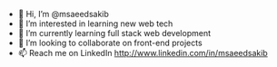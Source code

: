 - 👋 Hi, I’m @msaeedsakib
- 👀 I’m interested in learning new web tech
- 🌱 I’m currently learning full stack web development
- 💞️ I’m looking to collaborate on front-end projects
- 📫 Reach me on LinkedIn http://www.linkedin.com/in/msaeedsakib

<!---
msaeedsakib/msaeedsakib is a ✨ special ✨ repository because its `README.md` (this file) appears on your GitHub profile.
You can click the Preview link to take a look at your changes.
--->
